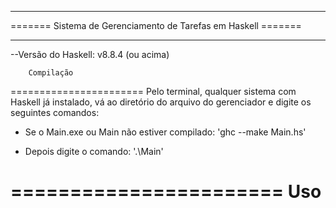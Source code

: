 ______________________________________________________________
======= Sistema de Gerenciamento de Tarefas em Haskell =======
______________________________________________________________
--Versão do Haskell: v8.8.4 (ou acima)


        Compilação       
  =======================
  Pelo terminal, qualquer sistema com Haskell já instalado, 
vá ao diretório do arquivo do gerenciador  e digite os seguintes
comandos:

- Se o Main.exe ou Main não estiver compilado:
      'ghc --make Main.hs'
      
- Depois digite o comando:
      '.\Main'

=======================
         Uso       
=======================  
